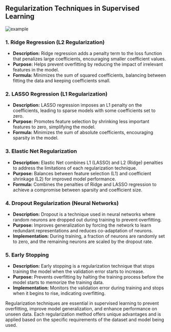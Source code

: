 ## Regularization Techniques in Supervised Learning

![example](https://miro.medium.com/v2/resize:fit:1400/1*ZqWv_y7royVefhNsU5nJZA.jpeg)

### 1. Ridge Regression (L2 Regularization)

- **Description:** Ridge regression adds a penalty term to the loss function that penalizes large coefficients, encouraging smaller coefficient values.
- **Purpose:** Helps prevent overfitting by reducing the impact of irrelevant features in the model.
- **Formula:** Minimizes the sum of squared coefficients, balancing between fitting the data and keeping coefficients small.

### 2. LASSO Regression (L1 Regularization)

- **Description:** LASSO regression imposes an L1 penalty on the coefficients, leading to sparse models with some coefficients set to zero.
- **Purpose:** Promotes feature selection by shrinking less important features to zero, simplifying the model.
- **Formula:** Minimizes the sum of absolute coefficients, encouraging sparsity in the model.

### 3. Elastic Net Regularization

- **Description:** Elastic Net combines L1 (LASSO) and L2 (Ridge) penalties to address the limitations of each regularization technique.
- **Purpose:** Balances between feature selection (L1) and coefficient shrinkage (L2) for improved model performance.
- **Formula:** Combines the penalties of Ridge and LASSO regression to achieve a compromise between sparsity and coefficient size.

### 4. Dropout Regularization (Neural Networks)

- **Description:** Dropout is a technique used in neural networks where random neurons are dropped out during training to prevent overfitting.
- **Purpose:** Improves generalization by forcing the network to learn redundant representations and reduces co-adaptation of neurons.
- **Implementation:** During training, a fraction of neurons are randomly set to zero, and the remaining neurons are scaled by the dropout rate.

### 5. Early Stopping

- **Description:** Early stopping is a regularization technique that stops training the model when the validation error starts to increase.
- **Purpose:** Prevents overfitting by halting the training process before the model starts to memorize the training data.
- **Implementation:** Monitors the validation error during training and stops when it begins to rise, indicating overfitting.

Regularization techniques are essential in supervised learning to prevent overfitting, improve model generalization, and enhance performance on unseen data. Each regularization method offers unique advantages and is applied based on the specific requirements of the dataset and model being used.
